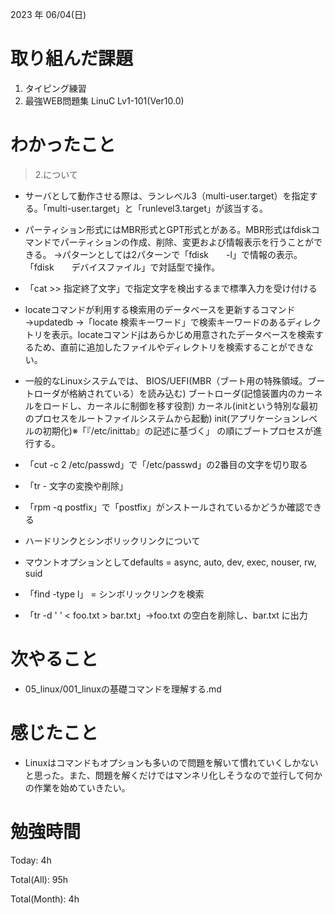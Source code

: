 2023 年 06/04(日)

# 取り組んだ課題

1. タイピング練習
1. 最強WEB問題集 LinuC Lv1-101(Ver10.0)

# わかったこと

> 2.について

* サーバとして動作させる際は、ランレベル3（multi-user.target）を指定する。「multi-user.target」と「runlevel3.target」が該当する。
* パーティション形式にはMBR形式とGPT形式とがある。MBR形式はfdiskコマンドでパーティションの作成、削除、変更および情報表示を行うことができる。
→パターンとしては2パターンで「fdisk　　-l」で情報の表示。「fdisk　　デバイスファイル」で対話型で操作。
* 「cat >> 指定終了文字」で指定文字を検出するまで標準入力を受け付ける
* locateコマンドが利用する検索用のデータベースを更新するコマンド→updatedb
→「locate 検索キーワード」で検索キーワードのあるディレクトリを表示。locateコマンドjはあらかじめ用意されたデータベースを検索するため、直前に追加したファイルやディレクトリを検索することができない。
* 一般的なLinuxシステムでは、
  BIOS/UEFI(MBR（ブート用の特殊領域。ブートローダが格納されている）を読み込む)
  ブートローダ(記憶装置内のカーネルをロードし、カーネルに制御を移す役割)
  カーネル(initという特別な最初のプロセスをルートファイルシステムから起動)
  init(アプリケーションレベルの初期化)※「『/etc/inittab』の記述に基づく」
の順にブートプロセスが進行する。

* 「cut -c 2 /etc/passwd」で「/etc/passwd」の2番目の文字を切り取る
* 「tr - 文字の変換や削除」
* 「rpm -q postfix」で「postfix」がンストールされているかどうか確認できる
* ハードリンクとシンボリックリンクについて
* マウントオプションとしてdefaults = async, auto, dev, exec, nouser, rw, suid
* 「find -type l」 = シンボリックリンクを検索
* 「tr -d ' ' < foo.txt > bar.txt」→foo.txt の空白を削除し、bar.txt に出力

# 次やること

* 05_linux/001_linuxの基礎コマンドを理解する.md

# 感じたこと

* Linuxはコマンドもオプションも多いので問題を解いて慣れていくしかないと思った。また、問題を解くだけではマンネリ化しそうなので並行して何かの作業を始めていきたい。

# 勉強時間

Today: 4h

Total(All): 95h

Total(Month): 4h

